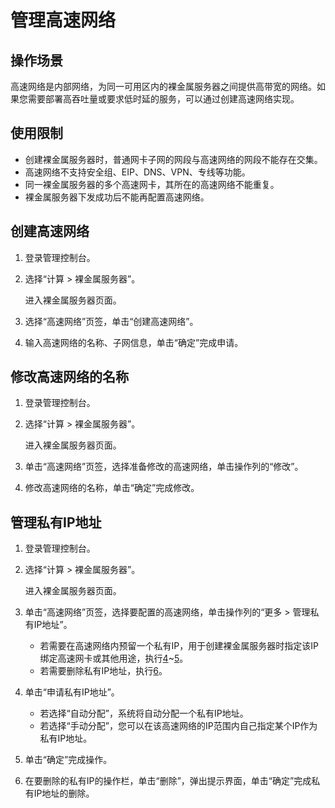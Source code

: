 # 管理高速网络<a name="zh-cn_topic_0053537013"></a>

## 操作场景<a name="section13585101620384"></a>

高速网络是内部网络，为同一可用区内的裸金属服务器之间提供高带宽的网络。如果您需要部署高吞吐量或要求低时延的服务，可以通过创建高速网络实现。

## 使用限制<a name="section3172298191210"></a>

-   创建裸金属服务器时，普通网卡子网的网段与高速网络的网段不能存在交集。
-   高速网络不支持安全组、EIP、DNS、VPN、专线等功能。
-   同一裸金属服务器的多个高速网卡，其所在的高速网络不能重复。
-   裸金属服务器下发成功后不能再配置高速网络。

## 创建高速网络<a name="section9719598219"></a>

1.  登录管理控制台。
2.  选择“计算 \> 裸金属服务器”。

    进入裸金属服务器页面。

3.  选择“高速网络”页签，单击“创建高速网络”。
4.  输入高速网络的名称、子网信息，单击“确定”完成申请。

## 修改高速网络的名称<a name="section10841132814213"></a>

1.  登录管理控制台。
2.  选择“计算 \> 裸金属服务器”。

    进入裸金属服务器页面。

3.  单击“高速网络”页签，选择准备修改的高速网络，单击操作列的“修改”。
4.  修改高速网络的名称，单击“确定”完成修改。

## 管理私有IP地址<a name="section1657616457520"></a>

1.  登录管理控制台。
2.  选择“计算 \> 裸金属服务器”。

    进入裸金属服务器页面。

3.  单击“高速网络”页签，选择要配置的高速网络，单击操作列的“更多 \> 管理私有IP地址”。
    -   若需要在高速网络内预留一个私有IP，用于创建裸金属服务器时指定该IP绑定高速网卡或其他用途，执行[4](#li1182125141618)\~[5](#li1464622114267)。
    -   若需要删除私有IP地址，执行[6](#li20230111011919)。

4.  <a name="li1182125141618"></a>单击“申请私有IP地址”。
    -   若选择“自动分配”，系统将自动分配一个私有IP地址。
    -   若选择“手动分配”，您可以在该高速网络的IP范围内自己指定某个IP作为私有IP地址。

5.  <a name="li1464622114267"></a>单击“确定”完成操作。
6.  <a name="li20230111011919"></a>在要删除的私有IP的操作栏，单击“删除”，弹出提示界面，单击“确定”完成私有IP地址的删除。

